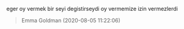 eger oy vermek bir seyi degistirseydi oy vermemize izin vermezlerdi  

> Emma Goldman (2020-08-05 11:22:06)  
  
